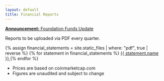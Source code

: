 ```yaml
---
layout: default
title: Financial Reports
---
```


<div class="message info">
  <a href="{% link foundation-fund-update.md %}"><p><strong>Announcement:</strong> Foundation Funds Update</p></a>
</div>

Reports to be uploaded via PDF every quarter.

<div class="financial-statements">
{% assign financial_statements = site.static_files | where: "pdf", true | reverse %}
{% for statement in financial_statements %}
  <a class="statement" href="{{ statement.path }}" title="Download PDF" target="_blank">
    <i class="ico ico-pdf"></i>
    <span class="name">{{ statement.name }}</span>
    <!--span class="date">{{ statement.modified_time | date_to_string }}</span-->
  </a>
{% endfor %}
</div>

- Prices are based on coinmarketcap.com
- Figures are unaudited and subject to change